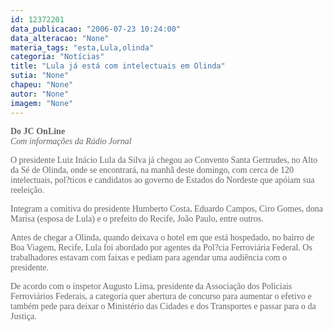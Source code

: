 ```yaml
---
id: 12372201
data_publicacao: "2006-07-23 10:24:00"
data_alteracao: "None"
materia_tags: "esta,Lula,olinda"
categoria: "Notícias"
title: "Lula já está com intelectuais em Olinda"
sutia: "None"
chapeu: "None"
autor: "None"
imagem: "None"
---
```

<p><P><SPAN class=txt_13_cinza><SPAN class=arial_13_azul2><SPAN class=arial_13_azul2><FONT color=#666666><FONT face=Verdana><STRONG>Do JC OnLine</STRONG><BR><EM>Com informações da Rádio Jornal</EM></FONT></P></p>
<p><P><FONT face=Verdana>O presidente Luiz Inácio Lula da Silva já chegou ao Convento Santa Gertrudes, no Alto da Sé de Olinda, onde se encontrará, na manhã deste domingo,&nbsp;com cerca de 120 intelectuais, pol?ticos e candidatos ao governo de Estados do Nordeste que apóiam sua reeleição. </FONT></P></p>
<p><P><FONT face=Verdana>Integram a comitiva do presidente Humberto Costa, Eduardo Campos, Ciro Gomes, dona Marisa (esposa de Lula) e o prefeito do Recife, João Paulo, entre outros.</FONT></P></p>
<p><P><FONT face=Verdana>Antes de chegar a Olinda, quando deixava o hotel em que está hospedado, no bairro de Boa Viagem, Recife, Lula foi abordado por agentes da Pol?cia Ferroviária Federal. Os trabalhadores estavam com faixas e pediam para agendar uma audiência com o presidente.</FONT></P></p>
<p><P><FONT face=Verdana>De acordo com o inspetor Augusto Lima, presidente da Associação dos Policiais Ferroviários Federais, a categoria quer abertura de concurso para aumentar o efetivo e também pede para deixar o Ministério das Cidades e dos Transportes e passar para o da Justiça. </FONT></FONT></SPAN></SPAN></SPAN></P> </p>
